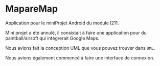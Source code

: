 # MapareMap

Application pour le miniProjet Android du module I211.

Mini projet a été annulé,
il consistait à faire une application pour du paintball/airsoft qui intégrerait Google Maps.

Nous avions fait la conception UML que vous pouvez trouver dans `UML`.

Nous avions également commencé à faire une interface de connexion.
